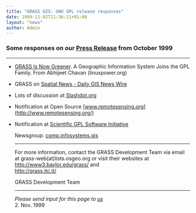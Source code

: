 ```yaml
---
title: "GRASS GIS: GNU GPL release responses"
date: 1999-11-02T11:36:11+01:00
layout: "news"
author: Admin
---
```



### Some responses on our [Press Release](announces/gnu-release.html) from October 1999

---------------------------------------------------------------------------------------

-   [GRASS Is Now
    Greener](http://linuxpower.org/display_item.phtml?id=143). A
    Geographic Information System Joins the GPL Family. From Abhijeet
    Chavan (linuxpower.org)
-   GRASS on [Spatial News - Daily GIS News
    Wire](http://www.spatialnews.com/dailynews/1999/oct/27/index.html)
-   Lots of discussion at
    [Slashdot.org](http://slashdot.org/article.pl?sid=99/10/29/2054241&mode=thread)
-   Notification at Open Source
    [www.remotesensing.org](http://www.remotesensing.org/)
-   Notification at [Scientific GPL Software
    Initiative](http://blaze.trentu.ca/~erpds/links.html)

    Newsgroup: [comp.infosystems.gis](news:comp.infosystems.gis)

    ------------------------------------------------------------------------

    For more information, contact the GRASS Development Team via email
    at grass-web(at)lists.osgeo.org or visit their websites at\
    <http://www3.baylor.edu/grass/> and\
    <http://grass.itc.it/>

    GRASS Development Team

    ------------------------------------------------------------------------

    *Please send input for this page to
    [us](mailto:grass-web(at)lists.osgeo.org)*\
    2. Nov. 1999
